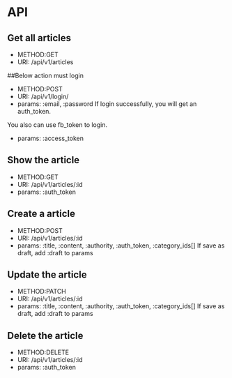# API

## Get all articles

* METHOD:GET
* URI: /api/v1/articles

##Below action must login

* METHOD:POST
* URI: /api/v1/login/
* params: :email, :password
If login successfully, you will get an auth_token.

You also can use fb_token to login.
* params: :access_token

## Show the article 

* METHOD:GET
* URI: /api/v1/articles/:id
* params: :auth_token

## Create a article 

* METHOD:POST
* URI: /api/v1/articles/:id
* params: :title, :content, :authority, :auth_token, :category_ids[]
If save as draft, add :draft to params

## Update the article 

* METHOD:PATCH
* URI: /api/v1/articles/:id
* params: :title, :content, :authority, :auth_token, :category_ids[]
If save as draft, add :draft to params

## Delete the article 

* METHOD:DELETE
* URI: /api/v1/articles/:id
* params: :auth_token